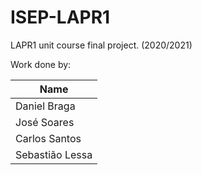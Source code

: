 # ISEP-LAPR1
LAPR1 unit course final project. (2020/2021)


Work done by:

| Name  |
|-----------|
| Daniel Braga   |
| José Soares   |
| Carlos Santos   |
| Sebastião Lessa   |
